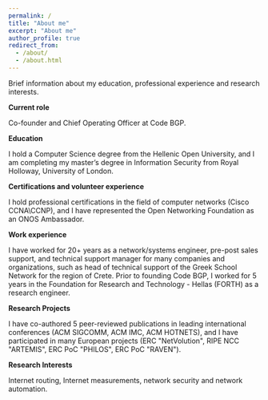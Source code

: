 ```yaml
---
permalink: /
title: "About me"
excerpt: "About me"
author_profile: true
redirect_from: 
  - /about/
  - /about.html
---
```


Brief information about my education, professional experience and research interests. 

**Current role**

Co-founder and Chief Operating Officer at Code BGP. 

**Education**

I hold a Computer Science degree from the Hellenic Open University, and I am completing my master’s degree in Information Security from Royal Holloway, University of London.

**Certifications and volunteer experience**

I hold professional certifications in the field of computer networks (Cisco CCNA\CCNP), and I have represented the Open Networking Foundation as an ONOS Ambassador. 

**Work experience**

I have worked for 20+ years as a network/systems engineer, pre-post sales support, and technical support manager for many companies and organizations, such as head of technical support of the Greek School Network for the region of Crete. Prior to founding Code BGP, I worked for 5 years in the Foundation for Research and Technology - Hellas (FORTH) as a research engineer. 

**Research Projects**

I have co-authored 5 peer-reviewed publications in leading international conferences (ACM SIGCOMM, ACM IMC, ACM HOTNETS), and I have participated in many European projects (ERC "NetVolution", RIPE NCC "ARTEMIS", ERC PoC "PHILOS", ERC PoC "RAVEN"). 

**Research Interests**

Internet routing, Internet measurements, network security and network automation.


